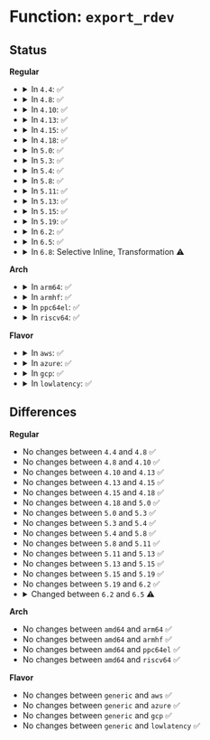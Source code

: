 # Function: <code>export_rdev</code>

## Status
<b>Regular</b>
<ul>
<li>
<details>
<summary>In <code>4.4</code>: ✅</summary>

```c
void export_rdev(struct md_rdev *rdev);
```

**Collision:** Unique Static

**Inline:** No

**Transformation:** False

**Instances:**

```
In drivers/md/md.c (ffffffff81697da0)
Location: drivers/md/md.c:2185
Inline: False
Direct callers:
  - drivers/md/md.c:md_run
  - drivers/md/md.c:md_run
  - drivers/md/md.c:do_md_stop
  - drivers/md/md.c:new_dev_store
  - drivers/md/md.c:add_bound_rdev
  - drivers/md/md.c:state_store
  - drivers/md/md.c:add_new_disk
  - drivers/md/md.c:add_new_disk
  - drivers/md/md.c:add_new_disk
  - drivers/md/md.c:add_new_disk
  - drivers/md/md.c:add_new_disk
  - drivers/md/md.c:md_ioctl
  - drivers/md/md.c:md_ioctl
  - drivers/md/md.c:md_ioctl
  - drivers/md/md.c:md_ioctl
  - drivers/md/md.c:md_exit
```
**Symbols:**

```
ffffffff81697da0-ffffffff81697e34: export_rdev (STB_LOCAL)
```
</details>
</li>
<li>
<details>
<summary>In <code>4.8</code>: ✅</summary>

```c
void export_rdev(struct md_rdev *rdev);
```

**Collision:** Unique Static

**Inline:** No

**Transformation:** False

**Instances:**

```
In drivers/md/md.c (ffffffff816f88b0)
Location: drivers/md/md.c:2184
Inline: False
Direct callers:
  - drivers/md/md.c:md_exit
  - drivers/md/md.c:md_ioctl
  - drivers/md/md.c:md_ioctl
  - drivers/md/md.c:md_ioctl
  - drivers/md/md.c:md_ioctl
  - drivers/md/md.c:add_new_disk
  - drivers/md/md.c:add_new_disk
  - drivers/md/md.c:add_new_disk
  - drivers/md/md.c:add_new_disk
  - drivers/md/md.c:add_new_disk
  - drivers/md/md.c:do_md_stop
  - drivers/md/md.c:md_run
  - drivers/md/md.c:md_run
  - drivers/md/md.c:new_dev_store
  - drivers/md/md.c:state_store
  - drivers/md/md.c:add_bound_rdev
```
**Symbols:**

```
ffffffff816f88b0-ffffffff816f8944: export_rdev (STB_LOCAL)
```
</details>
</li>
<li>
<details>
<summary>In <code>4.10</code>: ✅</summary>

```c
void export_rdev(struct md_rdev *rdev);
```

**Collision:** Unique Static

**Inline:** No

**Transformation:** False

**Instances:**

```
In drivers/md/md.c (ffffffff8172a0b0)
Location: drivers/md/md.c:2219
Inline: False
Direct callers:
  - drivers/md/md.c:md_exit
  - drivers/md/md.c:md_ioctl
  - drivers/md/md.c:md_ioctl
  - drivers/md/md.c:md_ioctl
  - drivers/md/md.c:md_ioctl
  - drivers/md/md.c:add_new_disk
  - drivers/md/md.c:add_new_disk
  - drivers/md/md.c:add_new_disk
  - drivers/md/md.c:add_new_disk
  - drivers/md/md.c:add_new_disk
  - drivers/md/md.c:add_new_disk
  - drivers/md/md.c:do_md_stop
  - drivers/md/md.c:md_run
  - drivers/md/md.c:md_run
  - drivers/md/md.c:new_dev_store
  - drivers/md/md.c:state_store
  - drivers/md/md.c:add_bound_rdev
```
**Symbols:**

```
ffffffff8172a0b0-ffffffff8172a152: export_rdev (STB_LOCAL)
```
</details>
</li>
<li>
<details>
<summary>In <code>4.13</code>: ✅</summary>

```c
void export_rdev(struct md_rdev *rdev);
```

**Collision:** Unique Static

**Inline:** No

**Transformation:** False

**Instances:**

```
In drivers/md/md.c (ffffffff81742910)
Location: drivers/md/md.c:2254
Inline: False
Direct callers:
  - drivers/md/md.c:md_exit
  - drivers/md/md.c:md_ioctl
  - drivers/md/md.c:md_ioctl
  - drivers/md/md.c:md_ioctl
  - drivers/md/md.c:md_ioctl
  - drivers/md/md.c:md_ioctl
  - drivers/md/md.c:add_new_disk
  - drivers/md/md.c:add_new_disk
  - drivers/md/md.c:add_new_disk
  - drivers/md/md.c:add_new_disk
  - drivers/md/md.c:add_new_disk
  - drivers/md/md.c:add_new_disk
  - drivers/md/md.c:do_md_stop
  - drivers/md/md.c:md_run
  - drivers/md/md.c:md_run
  - drivers/md/md.c:new_dev_store
  - drivers/md/md.c:state_store
  - drivers/md/md.c:add_bound_rdev
```
**Symbols:**

```
ffffffff81742910-ffffffff817429b2: export_rdev (STB_LOCAL)
```
</details>
</li>
<li>
<details>
<summary>In <code>4.15</code>: ✅</summary>

```c
void export_rdev(struct md_rdev *rdev);
```

**Collision:** Unique Static

**Inline:** No

**Transformation:** False

**Instances:**

```
In drivers/md/md.c (ffffffff817b4a30)
Location: drivers/md/md.c:2301
Inline: False
Direct callers:
  - drivers/md/md.c:md_exit
  - drivers/md/md.c:md_ioctl
  - drivers/md/md.c:md_ioctl
  - drivers/md/md.c:md_ioctl
  - drivers/md/md.c:md_ioctl
  - drivers/md/md.c:md_ioctl
  - drivers/md/md.c:add_new_disk
  - drivers/md/md.c:add_new_disk
  - drivers/md/md.c:add_new_disk
  - drivers/md/md.c:add_new_disk
  - drivers/md/md.c:add_new_disk
  - drivers/md/md.c:add_new_disk
  - drivers/md/md.c:do_md_stop
  - drivers/md/md.c:md_run
  - drivers/md/md.c:md_run
  - drivers/md/md.c:new_dev_store
  - drivers/md/md.c:state_store
  - drivers/md/md.c:add_bound_rdev
```
**Symbols:**

```
ffffffff817b4a30-ffffffff817b4ad2: export_rdev (STB_LOCAL)
```
</details>
</li>
<li>
<details>
<summary>In <code>4.18</code>: ✅</summary>

```c
void export_rdev(struct md_rdev *rdev);
```

**Collision:** Unique Static

**Inline:** No

**Transformation:** False

**Instances:**

```
In drivers/md/md.c (ffffffff817fbac0)
Location: drivers/md/md.c:2316
Inline: False
Direct callers:
  - drivers/md/md.c:md_exit
  - drivers/md/md.c:md_ioctl
  - drivers/md/md.c:md_ioctl
  - drivers/md/md.c:md_ioctl
  - drivers/md/md.c:md_ioctl
  - drivers/md/md.c:md_ioctl
  - drivers/md/md.c:add_new_disk
  - drivers/md/md.c:add_new_disk
  - drivers/md/md.c:add_new_disk
  - drivers/md/md.c:add_new_disk
  - drivers/md/md.c:add_new_disk
  - drivers/md/md.c:add_new_disk
  - drivers/md/md.c:add_new_disk
  - drivers/md/md.c:add_new_disk
  - drivers/md/md.c:do_md_stop
  - drivers/md/md.c:md_run
  - drivers/md/md.c:md_run
  - drivers/md/md.c:md_run
  - drivers/md/md.c:new_dev_store
  - drivers/md/md.c:state_store
  - drivers/md/md.c:add_bound_rdev
```
**Symbols:**

```
ffffffff817fbac0-ffffffff817fbb64: export_rdev (STB_LOCAL)
```
</details>
</li>
<li>
<details>
<summary>In <code>5.0</code>: ✅</summary>

```c
void export_rdev(struct md_rdev *rdev);
```

**Collision:** Unique Static

**Inline:** No

**Transformation:** False

**Instances:**

```
In drivers/md/md.c (ffffffff81827bb0)
Location: drivers/md/md.c:2307
Inline: False
Direct callers:
  - drivers/md/md.c:md_exit
  - drivers/md/md.c:md_check_recovery
  - drivers/md/md.c:md_ioctl
  - drivers/md/md.c:md_ioctl
  - drivers/md/md.c:md_ioctl
  - drivers/md/md.c:md_ioctl
  - drivers/md/md.c:md_ioctl
  - drivers/md/md.c:add_new_disk
  - drivers/md/md.c:add_new_disk
  - drivers/md/md.c:add_new_disk
  - drivers/md/md.c:add_new_disk
  - drivers/md/md.c:add_new_disk
  - drivers/md/md.c:add_new_disk
  - drivers/md/md.c:add_new_disk
  - drivers/md/md.c:add_new_disk
  - drivers/md/md.c:do_md_stop
  - drivers/md/md.c:md_run
  - drivers/md/md.c:md_run
  - drivers/md/md.c:md_run
  - drivers/md/md.c:new_dev_store
  - drivers/md/md.c:state_store
  - drivers/md/md.c:add_bound_rdev
```
**Symbols:**

```
ffffffff81827bb0-ffffffff81827c54: export_rdev (STB_LOCAL)
```
</details>
</li>
<li>
<details>
<summary>In <code>5.3</code>: ✅</summary>

```c
void export_rdev(struct md_rdev *rdev);
```

**Collision:** Unique Static

**Inline:** No

**Transformation:** False

**Instances:**

```
In drivers/md/md.c (ffffffff8186a050)
Location: drivers/md/md.c:2370
Inline: False
Direct callers:
  - drivers/md/md.c:md_exit
  - drivers/md/md.c:md_check_recovery
  - drivers/md/md.c:md_ioctl
  - drivers/md/md.c:md_ioctl
  - drivers/md/md.c:md_ioctl
  - drivers/md/md.c:add_new_disk
  - drivers/md/md.c:add_new_disk
  - drivers/md/md.c:add_new_disk
  - drivers/md/md.c:add_new_disk
  - drivers/md/md.c:add_new_disk
  - drivers/md/md.c:add_new_disk
  - drivers/md/md.c:add_new_disk
  - drivers/md/md.c:add_new_disk
  - drivers/md/md.c:autorun_devices
  - drivers/md/md.c:autorun_devices
  - drivers/md/md.c:do_md_stop
  - drivers/md/md.c:md_run
  - drivers/md/md.c:md_run
  - drivers/md/md.c:md_run
  - drivers/md/md.c:new_dev_store
  - drivers/md/md.c:state_store
  - drivers/md/md.c:add_bound_rdev
```
**Symbols:**

```
ffffffff8186a050-ffffffff8186a0f4: export_rdev (STB_LOCAL)
```
</details>
</li>
<li>
<details>
<summary>In <code>5.4</code>: ✅</summary>

```c
void export_rdev(struct md_rdev *rdev);
```

**Collision:** Unique Static

**Inline:** No

**Transformation:** False

**Instances:**

```
In drivers/md/md.c (ffffffff8189bdf0)
Location: drivers/md/md.c:2424
Inline: False
Direct callers:
  - drivers/md/md.c:md_exit
  - drivers/md/md.c:md_check_recovery
  - drivers/md/md.c:md_ioctl
  - drivers/md/md.c:md_ioctl
  - drivers/md/md.c:md_ioctl
  - drivers/md/md.c:add_new_disk
  - drivers/md/md.c:add_new_disk
  - drivers/md/md.c:add_new_disk
  - drivers/md/md.c:add_new_disk
  - drivers/md/md.c:add_new_disk
  - drivers/md/md.c:add_new_disk
  - drivers/md/md.c:add_new_disk
  - drivers/md/md.c:add_new_disk
  - drivers/md/md.c:autorun_devices
  - drivers/md/md.c:autorun_devices
  - drivers/md/md.c:do_md_stop
  - drivers/md/md.c:md_run
  - drivers/md/md.c:md_run
  - drivers/md/md.c:md_run
  - drivers/md/md.c:new_dev_store
  - drivers/md/md.c:state_store
  - drivers/md/md.c:add_bound_rdev
```
**Symbols:**

```
ffffffff8189bdf0-ffffffff8189be94: export_rdev (STB_LOCAL)
```
</details>
</li>
<li>
<details>
<summary>In <code>5.8</code>: ✅</summary>

```c
void export_rdev(struct md_rdev *rdev);
```

**Collision:** Unique Static

**Inline:** No

**Transformation:** False

**Instances:**

```
In drivers/md/md.c (ffffffff8196be20)
Location: drivers/md/md.c:2550
Inline: False
Direct callers:
  - drivers/md/md.c:md_check_recovery
  - drivers/md/md.c:hot_add_disk
  - drivers/md/md.c:hot_remove_disk
  - drivers/md/md.c:add_new_disk
  - drivers/md/md.c:add_new_disk
  - drivers/md/md.c:add_new_disk
  - drivers/md/md.c:add_new_disk
  - drivers/md/md.c:add_new_disk
  - drivers/md/md.c:add_new_disk
  - drivers/md/md.c:add_new_disk
  - drivers/md/md.c:add_new_disk
  - drivers/md/md.c:autorun_devices
  - drivers/md/md.c:autorun_devices
  - drivers/md/md.c:new_dev_store
  - drivers/md/md.c:analyze_sbs
  - drivers/md/md.c:analyze_sbs
  - drivers/md/md.c:analyze_sbs
  - drivers/md/md.c:state_store
  - drivers/md/md.c:add_bound_rdev
  - drivers/md/md.c:export_array
```
**Symbols:**

```
ffffffff8196be20-ffffffff8196bfc2: export_rdev (STB_LOCAL)
```
</details>
</li>
<li>
<details>
<summary>In <code>5.11</code>: ✅</summary>

```c
void export_rdev(struct md_rdev *rdev);
```

**Collision:** Unique Static

**Inline:** No

**Transformation:** False

**Instances:**

```
In drivers/md/md.c (ffffffff81972cd0)
Location: drivers/md/md.c:2571
Inline: False
Direct callers:
  - drivers/md/md.c:md_check_recovery
  - drivers/md/md.c:hot_add_disk
  - drivers/md/md.c:hot_remove_disk
  - drivers/md/md.c:md_add_new_disk
  - drivers/md/md.c:md_add_new_disk
  - drivers/md/md.c:md_add_new_disk
  - drivers/md/md.c:md_add_new_disk
  - drivers/md/md.c:md_add_new_disk
  - drivers/md/md.c:md_add_new_disk
  - drivers/md/md.c:md_add_new_disk
  - drivers/md/md.c:md_add_new_disk
  - drivers/md/md.c:autorun_devices
  - drivers/md/md.c:autorun_devices
  - drivers/md/md.c:new_dev_store
  - drivers/md/md.c:analyze_sbs
  - drivers/md/md.c:analyze_sbs
  - drivers/md/md.c:analyze_sbs
  - drivers/md/md.c:state_store
  - drivers/md/md.c:add_bound_rdev
  - drivers/md/md.c:export_array
```
**Symbols:**

```
ffffffff81972cd0-ffffffff81972e6d: export_rdev (STB_LOCAL)
```
</details>
</li>
<li>
<details>
<summary>In <code>5.13</code>: ✅</summary>

```c
void export_rdev(struct md_rdev *rdev);
```

**Collision:** Unique Static

**Inline:** No

**Transformation:** False

**Instances:**

```
In drivers/md/md.c (ffffffff81956dc0)
Location: drivers/md/md.c:2535
Inline: False
Direct callers:
  - drivers/md/md.c:md_check_recovery
  - drivers/md/md.c:hot_add_disk
  - drivers/md/md.c:hot_remove_disk
  - drivers/md/md.c:md_add_new_disk
  - drivers/md/md.c:md_add_new_disk
  - drivers/md/md.c:md_add_new_disk
  - drivers/md/md.c:md_add_new_disk
  - drivers/md/md.c:md_add_new_disk
  - drivers/md/md.c:md_add_new_disk
  - drivers/md/md.c:md_add_new_disk
  - drivers/md/md.c:md_add_new_disk
  - drivers/md/md.c:autorun_devices
  - drivers/md/md.c:autorun_devices
  - drivers/md/md.c:new_dev_store
  - drivers/md/md.c:analyze_sbs
  - drivers/md/md.c:analyze_sbs
  - drivers/md/md.c:analyze_sbs
  - drivers/md/md.c:state_store
  - drivers/md/md.c:add_bound_rdev
  - drivers/md/md.c:export_array
```
**Symbols:**

```
ffffffff81956dc0-ffffffff81956f5d: export_rdev (STB_LOCAL)
```
</details>
</li>
<li>
<details>
<summary>In <code>5.15</code>: ✅</summary>

```c
void export_rdev(struct md_rdev *rdev);
```

**Collision:** Unique Static

**Inline:** No

**Transformation:** False

**Instances:**

```
In drivers/md/md.c (ffffffff819fc490)
Location: drivers/md/md.c:2545
Inline: False
Direct callers:
  - drivers/md/md.c:md_check_recovery
  - drivers/md/md.c:hot_add_disk
  - drivers/md/md.c:hot_remove_disk
  - drivers/md/md.c:md_add_new_disk
  - drivers/md/md.c:md_add_new_disk
  - drivers/md/md.c:md_add_new_disk
  - drivers/md/md.c:md_add_new_disk
  - drivers/md/md.c:md_add_new_disk
  - drivers/md/md.c:md_add_new_disk
  - drivers/md/md.c:md_add_new_disk
  - drivers/md/md.c:md_add_new_disk
  - drivers/md/md.c:autorun_devices
  - drivers/md/md.c:autorun_devices
  - drivers/md/md.c:new_dev_store
  - drivers/md/md.c:analyze_sbs
  - drivers/md/md.c:analyze_sbs
  - drivers/md/md.c:analyze_sbs
  - drivers/md/md.c:state_store
  - drivers/md/md.c:add_bound_rdev
  - drivers/md/md.c:export_array
```
**Symbols:**

```
ffffffff819fc490-ffffffff819fc62d: export_rdev (STB_LOCAL)
```
</details>
</li>
<li>
<details>
<summary>In <code>5.19</code>: ✅</summary>

```c
void export_rdev(struct md_rdev *rdev);
```

**Collision:** Unique Static

**Inline:** No

**Transformation:** False

**Instances:**

```
In drivers/md/md.c (ffffffff81b63b20)
Location: drivers/md/md.c:2537
Inline: False
Direct callers:
  - drivers/md/md.c:md_check_recovery
  - drivers/md/md.c:hot_add_disk
  - drivers/md/md.c:hot_remove_disk
  - drivers/md/md.c:md_add_new_disk
  - drivers/md/md.c:md_add_new_disk
  - drivers/md/md.c:md_add_new_disk
  - drivers/md/md.c:md_add_new_disk
  - drivers/md/md.c:md_add_new_disk
  - drivers/md/md.c:md_add_new_disk
  - drivers/md/md.c:md_add_new_disk
  - drivers/md/md.c:md_add_new_disk
  - drivers/md/md.c:autorun_devices
  - drivers/md/md.c:autorun_devices
  - drivers/md/md.c:new_dev_store
  - drivers/md/md.c:analyze_sbs
  - drivers/md/md.c:analyze_sbs
  - drivers/md/md.c:analyze_sbs
  - drivers/md/md.c:state_store
  - drivers/md/md.c:add_bound_rdev
  - drivers/md/md.c:export_array
```
**Symbols:**

```
ffffffff81b63b20-ffffffff81b63d05: export_rdev (STB_LOCAL)
```
</details>
</li>
<li>
<details>
<summary>In <code>6.2</code>: ✅</summary>

```c
void export_rdev(struct md_rdev *rdev);
```

**Collision:** Unique Static

**Inline:** No

**Transformation:** False

**Instances:**

```
In drivers/md/md.c (ffffffff81cfe9c0)
Location: drivers/md/md.c:2475
Inline: False
Direct callers:
  - drivers/md/md.c:hot_add_disk
  - drivers/md/md.c:md_add_new_disk
  - drivers/md/md.c:md_add_new_disk
  - drivers/md/md.c:md_add_new_disk
  - drivers/md/md.c:md_add_new_disk
  - drivers/md/md.c:md_add_new_disk
  - drivers/md/md.c:md_add_new_disk
  - drivers/md/md.c:autorun_devices
  - drivers/md/md.c:autorun_devices
  - drivers/md/md.c:new_dev_store
  - drivers/md/md.c:md_kick_rdev_from_array
```
**Symbols:**

```
ffffffff81cfe9c0-ffffffff81cfeba5: export_rdev (STB_LOCAL)
```
</details>
</li>
<li>
<details>
<summary>In <code>6.5</code>: ✅</summary>

```c
void export_rdev(struct md_rdev *rdev, struct mddev *mddev);
```

**Collision:** Unique Static

**Inline:** No

**Transformation:** False

**Instances:**

```
In drivers/md/md.c (ffffffff81d65c60)
Location: drivers/md/md.c:2447
Inline: False
Direct callers:
  - drivers/md/md.c:hot_add_disk
  - drivers/md/md.c:md_add_new_disk
  - drivers/md/md.c:md_add_new_disk
  - drivers/md/md.c:md_add_new_disk
  - drivers/md/md.c:md_add_new_disk
  - drivers/md/md.c:md_add_new_disk
  - drivers/md/md.c:md_add_new_disk
  - drivers/md/md.c:autorun_devices
  - drivers/md/md.c:autorun_devices
  - drivers/md/md.c:new_dev_store
  - drivers/md/md.c:mddev_unlock
```
**Symbols:**

```
ffffffff81d65c60-ffffffff81d65e62: export_rdev (STB_LOCAL)
```
</details>
</li>
<li>
<details>
<summary>In <code>6.8</code>: Selective Inline, Transformation ⚠️</summary>

**Collision:** Unique Static

**Inline:** Selective

**Transformation:** True

**Instances:**

```
In drivers/md/md.c (ffffffff81e1ca10)
Location: drivers/md/md.c:2577
Inline: True
Direct callers:
  - drivers/md/md.c:hot_add_disk
  - drivers/md/md.c:md_add_new_disk
  - drivers/md/md.c:md_add_new_disk
  - drivers/md/md.c:md_add_new_disk
  - drivers/md/md.c:md_add_new_disk
  - drivers/md/md.c:md_add_new_disk
  - drivers/md/md.c:md_add_new_disk
  - drivers/md/md.c:autorun_devices
  - drivers/md/md.c:autorun_devices
  - drivers/md/md.c:new_dev_store
  - drivers/md/md.c:mddev_unlock
```
**Symbols:**

```
ffffffff81e1ca10-ffffffff81e1cbf4: export_rdev.isra.0 (STB_LOCAL)
```
</details>
</li>
</ul>
<b>Arch</b>
<ul>
<li>
<details>
<summary>In <code>arm64</code>: ✅</summary>

```c
void export_rdev(struct md_rdev *rdev);
```

**Collision:** Unique Static

**Inline:** No

**Transformation:** False

**Instances:**

```
In drivers/md/md.c (ffff800010af04e8)
Location: drivers/md/md.c:2424
Inline: False
Direct callers:
  - drivers/md/md.c:md_exit
  - drivers/md/md.c:md_ioctl
  - drivers/md/md.c:md_ioctl
  - drivers/md/md.c:md_ioctl
  - drivers/md/md.c:add_new_disk
  - drivers/md/md.c:add_new_disk
  - drivers/md/md.c:add_new_disk
  - drivers/md/md.c:add_new_disk
  - drivers/md/md.c:add_new_disk
  - drivers/md/md.c:add_new_disk
  - drivers/md/md.c:add_new_disk
  - drivers/md/md.c:autorun_devices
  - drivers/md/md.c:autorun_devices
  - drivers/md/md.c:do_md_stop
  - drivers/md/md.c:md_run
  - drivers/md/md.c:md_run
  - drivers/md/md.c:md_run
  - drivers/md/md.c:new_dev_store
  - drivers/md/md.c:state_store
  - drivers/md/md.c:add_bound_rdev
```
**Symbols:**

```
ffff800010af04e8-ffff800010af05b0: export_rdev (STB_LOCAL)
```
</details>
</li>
<li>
<details>
<summary>In <code>armhf</code>: ✅</summary>

```c
void export_rdev(struct md_rdev *rdev);
```

**Collision:** Unique Static

**Inline:** No

**Transformation:** False

**Instances:**

```
In drivers/md/md.c (c0bd1888)
Location: drivers/md/md.c:2424
Inline: False
Direct callers:
  - drivers/md/md.c:md_exit
  - drivers/md/md.c:md_check_recovery
  - drivers/md/md.c:md_ioctl
  - drivers/md/md.c:md_ioctl
  - drivers/md/md.c:md_ioctl
  - drivers/md/md.c:md_ioctl
  - drivers/md/md.c:md_ioctl
  - drivers/md/md.c:add_new_disk
  - drivers/md/md.c:add_new_disk
  - drivers/md/md.c:add_new_disk
  - drivers/md/md.c:add_new_disk
  - drivers/md/md.c:add_new_disk
  - drivers/md/md.c:add_new_disk
  - drivers/md/md.c:do_md_stop
  - drivers/md/md.c:md_run
  - drivers/md/md.c:md_run
  - drivers/md/md.c:md_run
  - drivers/md/md.c:new_dev_store
  - drivers/md/md.c:state_store
  - drivers/md/md.c:add_bound_rdev
```
**Symbols:**

```
c0bd1888-c0bd1958: export_rdev (STB_LOCAL)
```
</details>
</li>
<li>
<details>
<summary>In <code>ppc64el</code>: ✅</summary>

```c
void export_rdev(struct md_rdev *rdev);
```

**Collision:** Unique Static

**Inline:** No

**Transformation:** False

**Instances:**

```
In drivers/md/md.c (c000000000bdc330)
Location: drivers/md/md.c:2424
Inline: False
Direct callers:
  - drivers/md/md.c:md_exit
  - drivers/md/md.c:md_check_recovery
  - drivers/md/md.c:md_ioctl
  - drivers/md/md.c:md_ioctl
  - drivers/md/md.c:md_ioctl
  - drivers/md/md.c:md_ioctl
  - drivers/md/md.c:md_ioctl
  - drivers/md/md.c:add_new_disk
  - drivers/md/md.c:add_new_disk
  - drivers/md/md.c:add_new_disk
  - drivers/md/md.c:add_new_disk
  - drivers/md/md.c:add_new_disk
  - drivers/md/md.c:add_new_disk
  - drivers/md/md.c:do_md_stop
  - drivers/md/md.c:md_run
  - drivers/md/md.c:md_run
  - drivers/md/md.c:md_run
  - drivers/md/md.c:new_dev_store
  - drivers/md/md.c:state_store
  - drivers/md/md.c:add_bound_rdev
```
**Symbols:**

```
c000000000bdc330-c000000000bdc428: export_rdev (STB_LOCAL)
```
</details>
</li>
<li>
<details>
<summary>In <code>riscv64</code>: ✅</summary>

```c
void export_rdev(struct md_rdev *rdev);
```

**Collision:** Unique Static

**Inline:** No

**Transformation:** False

**Instances:**

```
In drivers/md/md.c (ffffffe0006e458c)
Location: drivers/md/md.c:2424
Inline: False
Direct callers:
  - drivers/md/md.c:md_exit
  - drivers/md/md.c:md_ioctl
  - drivers/md/md.c:md_ioctl
  - drivers/md/md.c:md_ioctl
  - drivers/md/md.c:md_ioctl
  - drivers/md/md.c:md_ioctl
  - drivers/md/md.c:add_new_disk
  - drivers/md/md.c:add_new_disk
  - drivers/md/md.c:add_new_disk
  - drivers/md/md.c:add_new_disk
  - drivers/md/md.c:add_new_disk
  - drivers/md/md.c:add_new_disk
  - drivers/md/md.c:do_md_stop
  - drivers/md/md.c:md_run
  - drivers/md/md.c:md_run
  - drivers/md/md.c:md_run
  - drivers/md/md.c:new_dev_store
  - drivers/md/md.c:state_store
  - drivers/md/md.c:add_bound_rdev
```
**Symbols:**

```
ffffffe0006e458c-ffffffe0006e4624: export_rdev (STB_LOCAL)
```
</details>
</li>
</ul>
<b>Flavor</b>
<ul>
<li>
<details>
<summary>In <code>aws</code>: ✅</summary>

```c
void export_rdev(struct md_rdev *rdev);
```

**Collision:** Unique Static

**Inline:** No

**Transformation:** False

**Instances:**

```
In drivers/md/md.c (ffffffff81841c70)
Location: drivers/md/md.c:2424
Inline: False
Direct callers:
  - drivers/md/md.c:md_exit
  - drivers/md/md.c:md_check_recovery
  - drivers/md/md.c:md_ioctl
  - drivers/md/md.c:md_ioctl
  - drivers/md/md.c:md_ioctl
  - drivers/md/md.c:add_new_disk
  - drivers/md/md.c:add_new_disk
  - drivers/md/md.c:add_new_disk
  - drivers/md/md.c:add_new_disk
  - drivers/md/md.c:add_new_disk
  - drivers/md/md.c:add_new_disk
  - drivers/md/md.c:add_new_disk
  - drivers/md/md.c:add_new_disk
  - drivers/md/md.c:autorun_devices
  - drivers/md/md.c:autorun_devices
  - drivers/md/md.c:do_md_stop
  - drivers/md/md.c:md_run
  - drivers/md/md.c:md_run
  - drivers/md/md.c:md_run
  - drivers/md/md.c:new_dev_store
  - drivers/md/md.c:state_store
  - drivers/md/md.c:add_bound_rdev
```
**Symbols:**

```
ffffffff81841c70-ffffffff81841d14: export_rdev (STB_LOCAL)
```
</details>
</li>
<li>
<details>
<summary>In <code>azure</code>: ✅</summary>

```c
void export_rdev(struct md_rdev *rdev);
```

**Collision:** Unique Static

**Inline:** No

**Transformation:** False

**Instances:**

```
In drivers/md/md.c (ffffffff818092d0)
Location: drivers/md/md.c:2424
Inline: False
Direct callers:
  - drivers/md/md.c:md_exit
  - drivers/md/md.c:md_check_recovery
  - drivers/md/md.c:md_ioctl
  - drivers/md/md.c:md_ioctl
  - drivers/md/md.c:md_ioctl
  - drivers/md/md.c:add_new_disk
  - drivers/md/md.c:add_new_disk
  - drivers/md/md.c:add_new_disk
  - drivers/md/md.c:add_new_disk
  - drivers/md/md.c:add_new_disk
  - drivers/md/md.c:add_new_disk
  - drivers/md/md.c:add_new_disk
  - drivers/md/md.c:add_new_disk
  - drivers/md/md.c:autorun_devices
  - drivers/md/md.c:autorun_devices
  - drivers/md/md.c:do_md_stop
  - drivers/md/md.c:md_run
  - drivers/md/md.c:md_run
  - drivers/md/md.c:md_run
  - drivers/md/md.c:new_dev_store
  - drivers/md/md.c:state_store
  - drivers/md/md.c:add_bound_rdev
```
**Symbols:**

```
ffffffff818092d0-ffffffff81809374: export_rdev (STB_LOCAL)
```
</details>
</li>
<li>
<details>
<summary>In <code>gcp</code>: ✅</summary>

```c
void export_rdev(struct md_rdev *rdev);
```

**Collision:** Unique Static

**Inline:** No

**Transformation:** False

**Instances:**

```
In drivers/md/md.c (ffffffff818912a0)
Location: drivers/md/md.c:2424
Inline: False
Direct callers:
  - drivers/md/md.c:md_exit
  - drivers/md/md.c:md_check_recovery
  - drivers/md/md.c:md_ioctl
  - drivers/md/md.c:md_ioctl
  - drivers/md/md.c:md_ioctl
  - drivers/md/md.c:add_new_disk
  - drivers/md/md.c:add_new_disk
  - drivers/md/md.c:add_new_disk
  - drivers/md/md.c:add_new_disk
  - drivers/md/md.c:add_new_disk
  - drivers/md/md.c:add_new_disk
  - drivers/md/md.c:add_new_disk
  - drivers/md/md.c:add_new_disk
  - drivers/md/md.c:autorun_devices
  - drivers/md/md.c:autorun_devices
  - drivers/md/md.c:do_md_stop
  - drivers/md/md.c:md_run
  - drivers/md/md.c:md_run
  - drivers/md/md.c:md_run
  - drivers/md/md.c:new_dev_store
  - drivers/md/md.c:state_store
  - drivers/md/md.c:add_bound_rdev
```
**Symbols:**

```
ffffffff818912a0-ffffffff81891344: export_rdev (STB_LOCAL)
```
</details>
</li>
<li>
<details>
<summary>In <code>lowlatency</code>: ✅</summary>

```c
void export_rdev(struct md_rdev *rdev);
```

**Collision:** Unique Static

**Inline:** No

**Transformation:** False

**Instances:**

```
In drivers/md/md.c (ffffffff818ace80)
Location: drivers/md/md.c:2424
Inline: False
Direct callers:
  - drivers/md/md.c:md_exit
  - drivers/md/md.c:md_check_recovery
  - drivers/md/md.c:md_ioctl
  - drivers/md/md.c:md_ioctl
  - drivers/md/md.c:md_ioctl
  - drivers/md/md.c:add_new_disk
  - drivers/md/md.c:add_new_disk
  - drivers/md/md.c:add_new_disk
  - drivers/md/md.c:add_new_disk
  - drivers/md/md.c:add_new_disk
  - drivers/md/md.c:add_new_disk
  - drivers/md/md.c:add_new_disk
  - drivers/md/md.c:add_new_disk
  - drivers/md/md.c:autorun_devices
  - drivers/md/md.c:autorun_devices
  - drivers/md/md.c:do_md_stop
  - drivers/md/md.c:md_run
  - drivers/md/md.c:md_run
  - drivers/md/md.c:md_run
  - drivers/md/md.c:new_dev_store
  - drivers/md/md.c:state_store
  - drivers/md/md.c:add_bound_rdev
```
**Symbols:**

```
ffffffff818ace80-ffffffff818acf24: export_rdev (STB_LOCAL)
```
</details>
</li>
</ul>

## Differences
<b>Regular</b>
<ul>
<li>
No changes between <code>4.4</code> and <code>4.8</code> ✅
</li>
<li>
No changes between <code>4.8</code> and <code>4.10</code> ✅
</li>
<li>
No changes between <code>4.10</code> and <code>4.13</code> ✅
</li>
<li>
No changes between <code>4.13</code> and <code>4.15</code> ✅
</li>
<li>
No changes between <code>4.15</code> and <code>4.18</code> ✅
</li>
<li>
No changes between <code>4.18</code> and <code>5.0</code> ✅
</li>
<li>
No changes between <code>5.0</code> and <code>5.3</code> ✅
</li>
<li>
No changes between <code>5.3</code> and <code>5.4</code> ✅
</li>
<li>
No changes between <code>5.4</code> and <code>5.8</code> ✅
</li>
<li>
No changes between <code>5.8</code> and <code>5.11</code> ✅
</li>
<li>
No changes between <code>5.11</code> and <code>5.13</code> ✅
</li>
<li>
No changes between <code>5.13</code> and <code>5.15</code> ✅
</li>
<li>
No changes between <code>5.15</code> and <code>5.19</code> ✅
</li>
<li>
No changes between <code>5.19</code> and <code>6.2</code> ✅
</li>
<li>
<details>
<summary>Changed between <code>6.2</code> and <code>6.5</code> ⚠️</summary>
<ul>
<li>
<b>Param added. </b>
<code>struct mddev *mddev</code>
</li>
</ul>
</details>
</li>
</ul>
<b>Arch</b>
<ul>
<li>
No changes between <code>amd64</code> and <code>arm64</code> ✅
</li>
<li>
No changes between <code>amd64</code> and <code>armhf</code> ✅
</li>
<li>
No changes between <code>amd64</code> and <code>ppc64el</code> ✅
</li>
<li>
No changes between <code>amd64</code> and <code>riscv64</code> ✅
</li>
</ul>
<b>Flavor</b>
<ul>
<li>
No changes between <code>generic</code> and <code>aws</code> ✅
</li>
<li>
No changes between <code>generic</code> and <code>azure</code> ✅
</li>
<li>
No changes between <code>generic</code> and <code>gcp</code> ✅
</li>
<li>
No changes between <code>generic</code> and <code>lowlatency</code> ✅
</li>
</ul>
